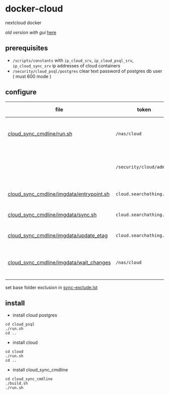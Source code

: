 # docker-cloud

nextcloud docker

*old version with gui* [here](https://github.com/devel0/docker-cloud/tree/85370dc6a08002e2ba1011599a4bb974b09bfd1d)

## prerequisites

- `/scripts/constants` with `ip_cloud_srv`, `ip_cloud_psql_srv`, `ip_cloud_sync_srv` ip addresses of cloud containers
- `/security/cloud_psql/postgres` clear text password of postgres db user ( must 600 mode )

## configure

| file | token | replace with |
|---|---|---|
| [cloud_sync_cmdline/run.sh](cloud_sync_cmdline/run.sh) | `/nas/cloud` | path to cloud root nas data |
| | `/security/cloud/admin` | path to cloud admin pass file |
| [cloud_sync_cmdline/imgdata/entrypoint.sh](cloud_sync_cmdline/imgdata/entrypoint.sh) | `cloud.searchathing.com` | cloud server name |
| [cloud_sync_cmdline/imgdata/sync.sh](cloud_sync_cmdline/imgdata/sync.sh) | `cloud.searchathing.com` | cloud server name | 
| [cloud_sync_cmdline/imgdata/update_etag](cloud_sync_cmdline/imgdata/update_etag) | `cloud.searchathing.com` | cloud server name | 
| [cloud_sync_cmdline/imgdata/wait_changes](cloud_sync_cmdline/imgdata/wait_changes) | `/nas/cloud` | path to cloud root nas data |

set base folder exclusion in [sync-exclude.lst](cloud_sync_cmdline/imgdata/sync-exclude.lst)

## install

- install cloud postgres

```
cd cloud_psql
./run.sh
cd ..
```

- install cloud

```
cd cloud
./run.sh
cd ..
```

- install cloud_sync_cmdline

```
cd cloud_sync_cmdline
./build.sh
./run.sh
```
